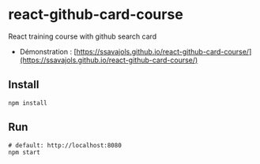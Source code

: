 # react-github-card-course

React training course with github search card

- Démonstration : [https://ssavajols.github.io/react-github-card-course/](https://ssavajols.github.io/react-github-card-course/)

## Install

```shell
npm install
```

## Run

```shell
# default: http://localhost:8080
npm start
```

